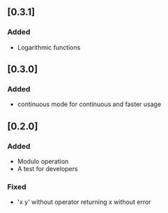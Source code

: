 ## [0.3.1]
### Added
- Logarithmic functions

## [0.3.0]
### Added
- continuous mode for continuous and faster usage

## [0.2.0]
### Added
- Modulo operation
- A test for developers
### Fixed
- 'x y' without operator returning x without error
